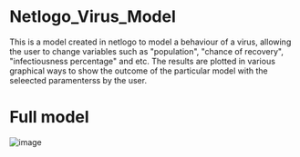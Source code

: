 # Netlogo_Virus_Model
This is a model created in netlogo to model a behaviour of a virus, allowing the user to change variables such as "population", "chance of recovery", "infectiousness percentage" and etc. The results are plotted in various graphical ways to show the outcome of the particular model with the seleected paramenterss by the user.

# Full model

![image](https://user-images.githubusercontent.com/93611621/221486608-2071c704-2624-487c-968e-6b1ee283c13c.png)


